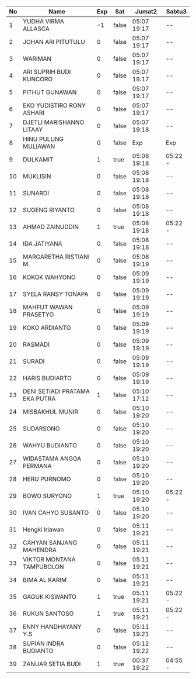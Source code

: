 | No | Name | Exp | Sat | Jumat2 | Sabtu3 |
|-----|-----|-----|-----|-----|-----|
| 1 | YUDHA VIRMA ALLASCA | -1 | false | 05:07 19:17 | -- |
| 2 | JOHAN ARI PITUTULU | 0 | false | 05:07 19:17 | -- |
| 3 | WARIMAN | 0 | false | 05:07 19:17 | -- |
| 4 | ARI SUPRIH BUDI KUNCORO | 0 | false | 05:07 19:17 | -- |
| 5 | PITHUT GUNAWAN | 0 | false | 05:07 19:17 | -- |
| 6 | EKO YUDISTIRO RONY ASHARI | 0 | false | 05:07 19:17 | -- |
| 7 | DJETLI MARISHANNO LITAAY | 0 | false | 05:07 19:18 | -- |
| 8 | HINU PULUNG MULIAWAN | 0 | false | Exp | Exp |
| 9 | DULKAMIT | 1 | true | 05:08 19:18 | 05:22 - |
| 10 | MUKLISIN | 0 | false | 05:08 19:18 | -- |
| 11 | SUNARDI | 0 | false | 05:08 19:18 | -- |
| 12 | SUGENG RIYANTO | 0 | false | 05:08 19:18 | -- |
| 13 | AHMAD ZAINUDDIN | 1 | true | 05:08 19:18 | 05:22 - |
| 14 | IDA JATIYANA | 0 | false | 05:08 19:18 | -- |
| 15 | MARGARETHA RISTIANI M. | 0 | false | 05:08 19:19 | -- |
| 16 | KOKOK WAHYONO | 0 | false | 05:09 19:19 | -- |
| 17 | SYELA RANSY TONAPA | 0 | false | 05:09 19:19 | -- |
| 18 | MAHFUT WAWAN PRASETYO | 0 | false | 05:09 19:19 | -- |
| 19 | KOKO ARDIANTO | 0 | false | 05:09 19:19 | -- |
| 20 | RASMADI | 0 | false | 05:09 19:19 | -- |
| 21 | SURADI | 0 | false | 05:09 19:19 | -- |
| 22 | HARIS BUDIARTO | 0 | false | 05:09 19:19 | -- |
| 23 | DENI SETIADI PRATAMA EKA PUTRA | 1 | false | 05:10 17:12 | -- |
| 24 | MISBAKHUL MUNIR | 0 | false | 05:10 19:20 | -- |
| 25 | SUDARSONO | 0 | false | 05:10 19:20 | -- |
| 26 | WAHYU BUDIANTO | 0 | false | 05:10 19:20 | -- |
| 27 | WIDASTAMA ANGGA PERMANA | 0 | false | 05:10 19:20 | -- |
| 28 | HERU PURNOMO | 0 | false | 05:10 19:20 | -- |
| 29 | BOWO SURYONO | 1 | true | 05:10 19:20 | 05:22 - |
| 30 | IVAN CAHYO SUSANTO | 0 | false | 05:10 19:20 | -- |
| 31 | Hengki Iriawan | 0 | false | 05:11 19:21 | -- |
| 32 | CAHYAN SANJANG MAHENDRA | 0 | false | 05:11 19:21 | -- |
| 33 | VIKTOR MONTANA TAMPUBOLON | 0 | false | 05:11 19:21 | -- |
| 34 | BIMA AL KARIM | 0 | false | 05:11 19:21 | -- |
| 35 | GAGUK KISWANTO | 1 | true | 05:11 19:21 | 05:22 - |
| 36 | RUKUN SANTOSO | 1 | true | 05:11 19:21 | 05:22 - |
| 37 | ENNY HANDHAYANY Y.S | 0 | false | 05:11 19:21 | -- |
| 38 | SUPIAN INDRA BUDIANTO | 0 | false | 05:12 19:22 | -- |
| 39 | ZANUAR SETIA BUDI | 1 | true | 00:37 19:22 | 04:55 - |
